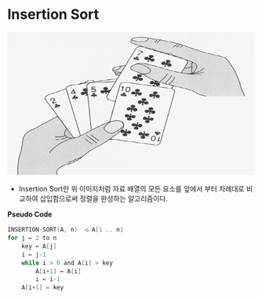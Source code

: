 # Insertion Sort
![insertionSort1](https://github.com/dks301/Algorithm/blob/master/images/insertionSort1.PNG)

* Insertion Sort란 위 이미지처럼 자료 배열의 모든 요소를 앞에서 부터 차례대로 비교하여 삽입함으로써 정렬을 완성하는 알고리즘이다.



**Pseudo Code**

```C
INSERTION-SORT(A, n)  ◁ A[1 .. n]
for j ← 2 to n
	key ← A[j]
	i ← j-1
    while i > 0 and A[i] > key
    	A[i+1] ← A[i]
    	i ← i-1
    A[i+1] = key
```


